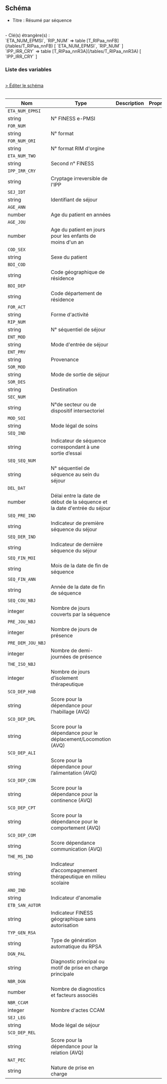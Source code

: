 ## Schéma

- Titre : Résumé par séquence
<br />
- Clé(s) étrangère(s) : <br />
`ETA_NUM_EPMSI`, `RIP_NUM` => table [T_RIPaa_nnFB](/tables/T_RIPaa_nnFB) [ `ETA_NUM_EPMSI`, `RIP_NUM` ]<br />
`IPP_IRR_CRY` => table [T_RIPaa_nnR3A](/tables/T_RIPaa_nnR3A) [ `IPP_IRR_CRY` ]<br />

### Liste des variables
<br />
<div>
    <a href="https://gitlab.com/healthdatahub/schema-snds/edit/master/schemas/PMSI/PMSI%20RIM-P/T_RIPaa_nnRSA.json"  
    arget="_blank" rel="noopener noreferrer">> Éditer le schéma</a>
    <OutboundLink />
</div>
<br />

Nom|Type|Description|Propriétés
-|-|-|-
`ETA_NUM_EPMSI`|
string|N° FINESS e-PMSI||
`FOR_NUM`|
string|N° format||
`FOR_NUM_ORI`|
string|N° format RIM d&#x27;orgine||
`ETA_NUM_TWO`|
string|Second n° FINESS||
`IPP_IRR_CRY`|
string|Cryptage irreversible de l&#x27;IPP||
`SEJ_IDT`|
string|Identifiant de séjour||
`AGE_ANN`|
number|Age du patient en années||
`AGE_JOU`|
number|Age du patient en jours pour les enfants de moins d&#x27;un an||
`COD_SEX`|
string|Sexe du patient||
`BDI_COD`|
string|Code géographique de résidence||
`BDI_DEP`|
string|Code département de résidence||
`FOR_ACT`|
string|Forme d&#x27;activité||
`RIP_NUM`|
string|N° séquentiel de séjour||
`ENT_MOD`|
string|Mode d&#x27;entrée de séjour||
`ENT_PRV`|
string|Provenance||
`SOR_MOD`|
string|Mode de sortie de séjour||
`SOR_DES`|
string|Destination||
`SEC_NUM`|
string|N°de secteur ou de dispositif intersectoriel||
`MOD_SOI`|
string|Mode légal de soins||
`SEQ_IND`|
string|Indicateur de séquence correspondant à une sortie d’essai||
`SEQ_SEQ_NUM`|
string|N° séquentiel de séquence au sein du séjour||
`DEL_DAT`|
number|Délai entre la date de début de la séquence et la date d&#x27;entrée du séjour||
`SEQ_PRE_IND`|
string|Indicateur de première séquence du séjour||
`SEQ_DER_IND`|
string|Indicateur de dernière séquence du séjour||
`SEQ_FIN_MOI`|
string|Mois de la date de fin de séquence||
`SEQ_FIN_ANN`|
string|Année de la date de fin de séquence||
`SEQ_COU_NBJ`|
integer|Nombre de jours couverts par la séquence||
`PRE_JOU_NBJ`|
integer|Nombre de jours de présence||
`PRE_DEM_JOU_NBJ`|
integer|Nombre de demi-journées de présence||
`THE_ISO_NBJ`|
integer|Nombre de jours d’isolement thérapeutique||
`SCO_DEP_HAB`|
string|Score pour la dépendance pour l’habillage (AVQ)||
`SCO_DEP_DPL`|
string|Score pour la dépendance pour le déplacement/Locomotion (AVQ)||
`SCO_DEP_ALI`|
string|Score pour la dépendance pour l’alimentation (AVQ)||
`SCO_DEP_CON`|
string|Score pour la dépendance pour la continence (AVQ)||
`SCO_DEP_CPT`|
string|Score pour la dépendance pour le comportement (AVQ)||
`SCO_DEP_COM`|
string|Score dépendance communication (AVQ)||
`THE_MS_IND`|
string|Indicateur d’accompagnement thérapeutique en milieu scolaire||
`ANO_IND`|
string|Indicateur d&#x27;anomalie||
`ETB_SAN_AUTOR`|
string|Indicateur FINESS géographique sans autorisation||
`TYP_GEN_RSA`|
string|Type de génération automatique du RPSA||
`DGN_PAL`|
string|Diagnostic principal ou motif de prise en charge principale||
`NBR_DGN`|
number|Nombre de diagnostics et facteurs associés||
`NBR_CCAM`|
integer|Nombre d&#x27;actes CCAM||
`SEJ_LEG`|
string|Mode légal de séjour||
`SCO_DEP_REL`|
string|Score pour la dépendance pour la relation (AVQ)||
`NAT_PEC`|
string|Nature de prise en charge||

